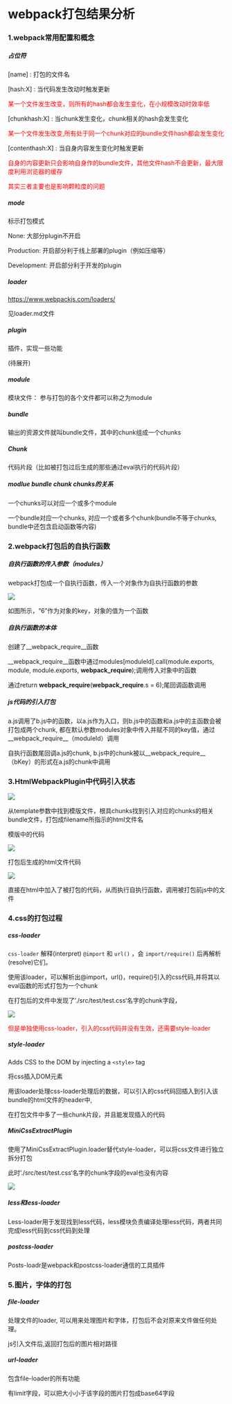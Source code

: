 # webpack打包结果分析



### 1.webpack常用配置和概念

##### 占位符

[name] : 打包的文件名

[hash:X] : 当代码发生改动时触发更新

<font color="red">某一个文件发生改变，则所有的hash都会发生变化，在小规模改动时效率低</font>

[chunkhash:X] : 当chunk发生变化，chunk相关的hash会发生变化

<font color="red">某一个文件发生改变,所有处于同一个chunk对应的bundle文件hash都会发生变化</font>

[contenthash:X] : 当自身内容发生变化时触发更新

<font color="red">自身的内容更新只会影响自身作的bundle文件，其他文件hash不会更新，最大限度利用浏览器的缓存</font>

<font color='red'>其实三者主要也是影响颗粒度的问题</font>

##### mode

标示打包模式

None: 大部分plugin不开启

Production: 开启部分利于线上部署的plugin（例如压缩等）

Development: 开启部分利于开发的plugin

##### loader

https://www.webpackjs.com/loaders/

见loader.md文件

##### plugin

插件，实现一些功能

(待展开)

##### module

模块文件： 参与打包的各个文件都可以称之为module

##### bundle

输出的资源文件就叫bundle文件，其中的chunk组成一个chunks

##### Chunk

代码片段（比如被打包过后生成的那些通过eval执行的代码片段）

##### modlue bundle chunk chunks的关系

一个chunks可以对应一个或多个module

一个bundle对应一个chunks, 对应一个或者多个chunk(bundle不等于chunks, bundle中还包含启动函数等内容)





### 2.webpack打包后的自执行函数

##### 自执行函数的传入参数（modules）

webpack打包成一个自执行函数，传入一个对象作为自执行函数的参数

![](./image/1.png)

如图所示，“6”作为对象的key，对象的值为一个函数



##### 自执行函数的本体

创建了__webpack_require__函数

__webpack_require__函数中通过modules[moduleId].call(module.exports, module, module.exports, __webpack_require__);调用传入对象中的函数

通过return __webpack_require__(__webpack_require__.s = 6);尾回调函数调用



##### js代码的引入打包

a.js调用了b.js中的函数，以a.js作为入口，则b.js中的函数和a.js中的主函数会被打包成两个chunk, 都在默认参数modules对象中传入并赋不同的key值，通过__webpack_require__（moduleId）调用

自执行函数尾回调a.js的chunk, b.js中的chunk被以__webpack_require__（bKey）的形式在a.js的chunk中调用 





### 3.HtmlWebpackPlugin中代码引入状态

![](./image/2.png)

从template参数中找到模版文件，根具chunks找到引入对应的chunks的相关bundle文件，打包成filename所指示的html文件名

模版中的代码

![](./image/3.png)

打包后生成的html文件代码

![](./image/4.png)

直接在html中加入了被打包的代码，从而执行自执行函数，调用被打包前js中的文件



### 4.css的打包过程

##### css-loader

`css-loader` 解释(interpret) `@import` 和 `url()` ，会 `import/require()` 后再解析(resolve)它们。

使用该loader，可以解析出@import，url()，require()引入的css代码,并将其以eval函数的形式打包为一个chunk

在打包后的文件中发现了’./src/test/test.css‘名字的chunk字段，

![](./image/5.png)

<font color="red">但是单独使用css-loader，引入的css代码并没有生效，还需要style-loader</font>

##### style-loader

Adds CSS to the DOM by injecting a `<style>` tag

将css插入DOM元素

用该loader处理css-loader处理后的数据，可以引入的css代码回插入到引入该bundle的html文件的header中,

在打包文件中多了一些chunk片段，并且能发现插入的代码

##### MiniCssExtractPlugin

使用了MiniCssExtractPlugin.loader替代style-loader，可以将css文件进行独立拆分打包

此时’./src/test/test.css‘名字的chunk字段的eval也没有内容

![](./image/6.png)

##### less和less-loader

Less-loader用于发现找到less代码，less模块负责编译处理less代码，两者共同完成less代码到css代码到处理

##### postcss-loader

Posts-loadr是webpack和postcss-loader通信的工具插件



### 5.图片，字体的打包

##### file-loader

处理文件的loader, 可以用来处理图片和字体，打包后不会对原来文件做任何处理。

js引入文件后,返回打包后的图片相对路径

##### url-loader

包含file-loader的所有功能

有limit字段，可以把大小小于该字段的图片打包成base64字段